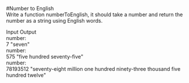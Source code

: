 
#Number to English
<br />
Write a function numberToEnglish, it should take a number and return the number as a string using English words.
<br />

Input   Output
<br />
number:
<br />
7   "seven"
<br />
number:
<br />
575 "five hundred seventy-five"
<br />
number:
<br />
78193512    "seventy-eight million one hundred ninety-three thousand five hundred twelve"